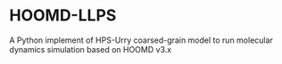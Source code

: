 # HOOMD-LLPS
A Python implement of HPS-Urry coarsed-grain model to run molecular dynamics simulation based on HOOMD v3.x

